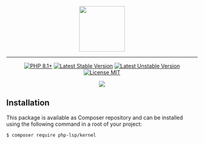 <p align="center">
    <a href="https://github.com/php-lsp" target="_blank">
        <img src="https://avatars.githubusercontent.com/u/153323085?s=120" width="120">
    </a>
</p>

---

<p align="center">
    <a href="https://packagist.org/packages/php-lsp/kernel"><img src="https://poser.pugx.org/php-lsp/kernel/require/php?style=for-the-badge" alt="PHP 8.1+"></a>
    <a href="https://packagist.org/packages/php-lsp/kernel"><img src="https://poser.pugx.org/php-lsp/kernel/version?style=for-the-badge" alt="Latest Stable Version"></a>
    <a href="https://packagist.org/packages/php-lsp/kernel"><img src="https://poser.pugx.org/php-lsp/kernel/v/unstable?style=for-the-badge" alt="Latest Unstable Version"></a>
    <a href="https://raw.githubusercontent.com/php-lsp/kernel/blob/master/LICENSE"><img src="https://poser.pugx.org/php-lsp/kernel/license?style=for-the-badge" alt="License MIT"></a>
</p>
<p align="center">
    <a href="https://github.com/php-lsp/kernel/actions"><img src="https://github.com/php-lsp/kernel/workflows/tests/badge.svg"></a>
</p>

## Installation

This package is available as Composer repository and can be 
installed using the following command in a root of your project:

```sh
$ composer require php-lsp/kernel
```
